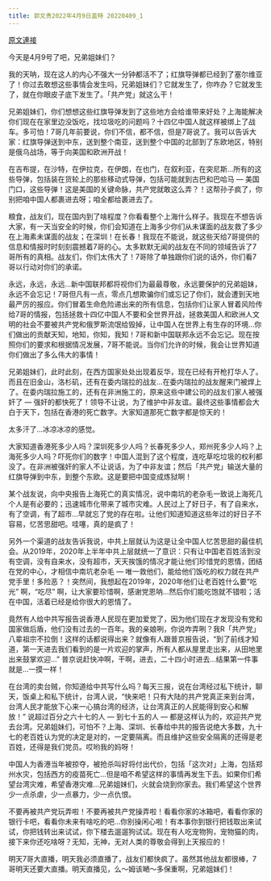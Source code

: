 ```yaml
---
title: 郭文贵2022年4月9日盖特 20220409_1
---
```


[原文連接](https://gnews.org/ThreadView/53481155)

今天是4月9号了吧，兄弟姐妹们？


我的天呐，现在这人的内心不强大一分钟都活不了；红旗导弹都已经到了塞尔维亚了！你过去敢想这些事情会发生吗，兄弟姐妹们？它就发生了，你咋办？它就发生了，就在你眼皮子底下发生了。「共产党」就这么干！


兄弟姐妹们，你们想想这些红旗导弹发到了这些地方会给谁带来好处？上海能解决你们现在在家里边没饭吃，找垃圾吃的问题吗？十四亿中国人就这样被绑上了战车。多可怕！7哥几年前要说，你们不信，都不信，但是7哥说了。我可以告诉大家：红旗导弹送到中东，送到整个南亚，送到整个中国的北部到了东欧地区，特别是俄乌战场，等于向美国和欧洲开战！


在吉布提，在沙特，在伊拉克，在伊朗，在也门，在叙利亚，在突尼斯…所有的这些导弹，包括装在货轮上的那些移动式导弹，包括可能就到古巴和巴哈马 — 美国门口，这些导弹！这是美国的关键命脉，共产党就敢这么弄？！这帮孙子疯了，你别把咱中国人都裹进去呀；咱全都给裹进去了。


粮食，战友们，现在国内到了啥程度？你看看整个上海什么样子。我现在不想告诉大家，有一天当安全的时候，你们会知道在上海多少你们从未谋面的战友救了多少在上海素未谋面的战友；在深圳！在长春！我现在不能说，就这些天给7哥提供的信息和情报时时刻刻震撼着7哥的心。太多默默无闻的战友在不同的领域告诉了7哥所有的真相。战友们，你们太伟大了！7哥除了单独跟你们说的话外，你们看7哥以行动对你们的承诺。


永远，永远，永远…新中国联邦都将视你们为最最尊敬，永远要保护的兄弟姐妹，永远不会忘记！7哥但凡有一点，零点几想欺骗你们或忘记了你们，就会遭到天地最严厉的报应。你们冒着生命危险递出来的所有信息，包括你们让家人冒着风险传给7哥的情报，包括拯救十四亿中国人不要和全世界开战，拯救美国人和欧洲人文明的社会不要被共产党和俄罗斯流氓给毁掉，让中国人在世界上有生存的环境…你们做出的贡献天知，地知，你知，我知！7哥和新中国联邦永远不会忘记。现在按照你们的要求和根据情况发展，7哥不能说。当你们允许的时候，我会让世界知道你们做出了多么伟大的事情！


兄弟姐妹们，此时此刻，在西方国家处处出现着反华，现在已经有开枪打华人了。而且在旧金山，洛杉矶，还有在委内瑞拉的战友…在委内瑞拉的战友醒来门被焊上了。在委内瑞拉施工的，还有在非洲施工的，原来这些中建公司的战友们家人被强奸了 — 强奸的都快死了！领导不让说，为了维护中非友谊。最终这些事情都会大白于天下，包括在香港的死亡数字。大家知道那死亡数字都是惊天的！


太多汗了…冰凉冰凉的感觉。


大家知道香港死多少人吗？深圳死多少人吗？长春死多少人，郑州死多少人吗？上海死多少人吗？吓死你们的数字！中国人混到了这个程度，连吃草吃垃圾的权利都没了。在非洲被强奸的家人不让说话，为了中非友谊；然后「共产党」输送大量的红旗导弹到中东，到整个东欧。这是要把中国变成炼狱啊！


某个战友说，向中央报告上海死亡的真实情况，说中南坑的老杂毛一致说上海死几个人是有必要的；迅速城市化带来了城市灾难。人民过上了好日子，有了自来水，有了空调，有了超市…早就忘了党的存在啦。让他们知道知道这些年过的好日子不容易，忆苦思甜吧。哇噻，真的是疯了！


另外一个渠道的战友告诉我说，中共上层就认为这是让全中国人忆苦思甜的最佳机会。从2019年，2020年上半年中共上层就统一了意识：只有让中国老百姓活到没有空调，没有自来水，没有超市，天天挨饿的情况才能让他们珍惜党的恩情，团结在党的中心，才相信中南坑老杂毛 — 唯一救他们，能给他们饭吃的权力就在共产党手里！多险恶？！突然间，我想起在2019年，2020年他们让老百姓什么要“吃光” 啊，“吃尽” 啊，让大家要珍惜啊，感谢党恩呐…然后你们能吃饱就不错啦；活在中国，活着已经是给你很大的恩情了。


竟然有人给中共写报告说香港人民现在更加爱党了，因为他们现在才发现没有党和国家做后盾，他们没有过去的一百年。我的亲娘咧，你说咋弄咧？我R「共产党」八辈祖宗不拉倒！这样的话都说得出来？就像有人跟普京报告说，“到了前线才知道，第一天进去我们看到的是一片欢迎的掌声，所有人都从屋里走出来，从田地里出来鼓掌欢迎…” 普京说赶快冲啊，干啊，进去，二十四小时进去…结果第一件事就是…一摸一样！


在台湾的卖台贼，你知道给中共写什么吗？每天三报，说在台湾经过私下统计，聊天，饭桌上和私下统计，台湾人说，“快来吧！只有大陆的共产党真正来到台湾，台湾人民才能放下心来一心搞台湾的经济，让台湾真正的人民能得到安心和解放！” 说超过百分之六十七的人 — 到七十五的人 — 都是这样认为的，欢迎共产党去台湾。兄弟姐妹们，可怕不？上海、深圳、长春给中共的报告说绝大多数，九十七的老百姓认为党的决定是对的，一定要隔离。而且维护这些安全隔离的还得是老百姓，还得是我们党员。哎哟我的妈呀！


中国人为香港当年被掠夺，被抢杀叫好将付出代价，包括「这次对」上海，包括郑州水灾，包括西方的疫苗死亡…但是咱不希望这样的事情再发生下去。如果你们希望台湾灾难，希望香港灾难…兄弟姐妹们，火就会烧到你家去。我们希望这个世界少一点杀虐，少一点暴力，少一点仇恨。


不要再被共产党玩弄啦！不要再被共产党操弄啦！看看你家的冰箱吧，看看你家的银行卡吧，看看你未来有啥吃的吧…你别操闲心啦！有本事你到银行把钱取出来试试，你把钱转出来试试，你下楼去遛遛狗试试。现在有人吃宠物狗，宠物猫的肉，接下来你还吃啥呀？无知，无神，无对人类的尊敬会得到上天报应的！


明天7哥大直播，明天我必须直播了，战友们都快疯了。虽然其他战友都很棒，7哥明天还要大直播。明天直播见，么～姆该嗮～多保重啊，兄弟姐妹们！
